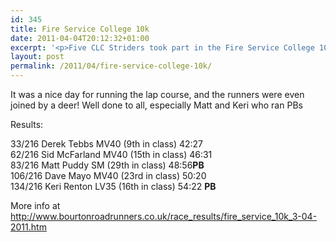 ```yaml
---
id: 345
title: Fire Service College 10k
date: 2011-04-04T20:12:32+01:00
excerpt: '<p>Five CLC Striders took part in the Fire Service College 10k this weekend - see below to find out more</p>'
layout: post
permalink: /2011/04/fire-service-college-10k/
---
```

It was a nice day for running the lap course, and the runners were even joined by a deer! Well done to all, especially Matt and Keri who ran PBs

Results:

33/216 Derek Tebbs MV40 (9th in class) 42:27  
62/216 Sid McFarland MV40 (15th in class) 46:31  
83/216 Matt Puddy SM (29th in class) 48:56**PB**  
106/216 Dave Mayo MV40 (23rd in class) 50:20  
134/216 Keri Renton LV35 (16th in class) 54:22 **PB**

More info at <a>http://www.bourtonroadrunners.co.uk/race_results/fire_service_10k_3-04-2011.htm</a>